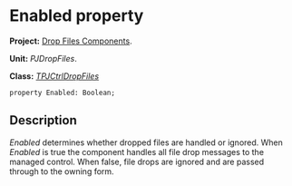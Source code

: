 # Enabled property #

**Project:** [Drop Files Components](DropFilesComponents.md).

**Unit:** _PJDropFiles_.

**Class:** _[TPJCtrlDropFiles](TPJCtrlDropFiles.md)_

```
property Enabled: Boolean;
```

## Description ##

_Enabled_ determines whether dropped files are handled or ignored. When _Enabled_ is true the component handles all file drop messages to the managed control. When false, file drops are ignored and are passed through to the owning form.